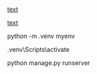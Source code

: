 [text](https://medium.com/@bhuwan.pandey9867/google-authentication-with-django-and-react-7ee27cb3e3ea)

[text](https://www.youtube.com/watch?v=YAY0wBQtcho)

python -m .venv myenv

.venv\Scripts\activate

python manage.py runserver